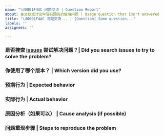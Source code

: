 ```yaml
---
name: "\U0001F4AC 问题交流 | Question Report"
about: 在文档或讨论中没有回答的使用问题 | Usage question that isn't answered in docs or discussion
title: "\U0001F4AC 问题交流... | [Question] Some question..."
labels: ''
assignees: ''

---
```


<!-- 请在提交问题之前回答这些问题，谢谢。 | Please answer these questions before submitting them. Thank you. -->

### 是否搜索 [issues](https://github.com/5oPercent/Void-Bot/issues) 尝试解决问题？| Did you search issues to try to solve the problem?

### 你使用了哪个版本？ | Which version did you use?

### 预期行为 | Expected behavior

### 实际行为 | Actual behavior

### 原因分析（如果可以） | Cause analysis (if possible)

### 问题重现步骤 | Steps to reproduce the problem
